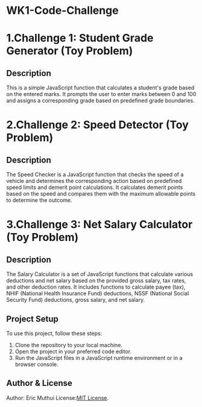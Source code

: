 # WK1-Code-Challenge

# 1.Challenge 1: Student Grade Generator (Toy Problem)

## Description
This is a simple JavaScript function that calculates a student's grade based on the entered marks. It prompts the user to enter marks between 0 and 100 and assigns a corresponding grade based on predefined grade boundaries.

# 2.Challenge 2: Speed Detector (Toy Problem)

## Description
The Speed Checker is a JavaScript function that checks the speed of a vehicle and determines the corresponding action based on predefined speed limits and demerit point calculations. It calculates demerit points based on the speed and compares them with the maximum allowable points to determine the outcome.

# 3.Challenge 3: Net Salary Calculator (Toy Problem)

## Description
The Salary Calculator is a set of JavaScript functions that calculate various deductions and net salary based on the provided gross salary, tax rates, and other deduction rates. It includes functions to calculate payee (tax), NHIF (National Health Insurance Fund) deductions, NSSF (National Social Security Fund) deductions, gross salary, and net salary.

## Project Setup
To use this project, follow these steps:
1. Clone the repository to your local machine.
2. Open the project in your preferred code editor.
3. Run the JavaScript files in a JavaScript runtime environment or in a browser console.

## Author & License
Author: Eric Muthui
License:[MIT License](LICENSE).
